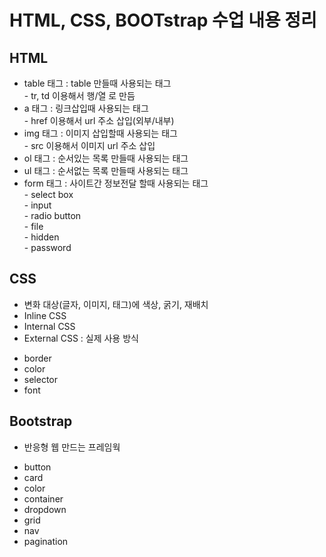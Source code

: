 # HTML, CSS, BOOTstrap 수업 내용 정리

## HTML
- table 태그 : table 만들때 사용되는 태그
  <br> - tr, td 이용해서 행/열 로 만듬
- a 태그 : 링크삽입때 사용되는 태그
  <br> - href 이용해서 url 주소 삽입(외부/내부)
- img 태그 : 이미지 삽입할때 사용되는 태그
  <br> - src 이용해서 이미지 url 주소 삽입
- ol 태그 : 순서있는 목록 만들때 사용되는 태그
- ul 태그 : 순서없는 목록 만들때 사용되는 태그
- form 태그 : 사이트간 정보전달 할때 사용되는 태그
  <br> - select box
  <br> - input
  <br> - radio button
  <br> - file
  <br> - hidden
  <br> - password

## CSS 
* 변화 대상(글자, 이미지, 태그)에 색상, 굵기, 재배치
* Inline CSS
* Internal CSS
* External CSS : 실제 사용 방식
- border
- color
- selector
- font

## Bootstrap
* 반응형 웹 만드는 프레임웍
- button
- card
- color
- container
- dropdown
- grid
- nav
- pagination
